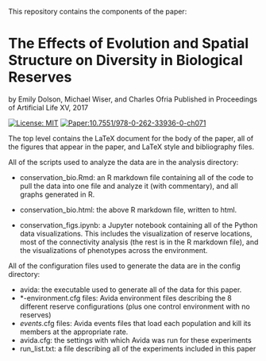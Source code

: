 This repository contains the components of the paper:

# The Effects of Evolution and Spatial Structure on Diversity in Biological Reserves
by Emily Dolson, Michael Wiser, and Charles Ofria
Published in Proceedings of Artificial Life XV, 2017

[![License: MIT](https://img.shields.io/badge/License-MIT-blue.svg)](https://opensource.org/licenses/MIT) [![Paper:10.7551/978-0-262-33936-0-ch071](https://img.shields.io/badge/DOI-10.7551%2F978&#8208;0&#8208;262&#8208;33936&#8208;0&#8208;ch071-green.svg)](http://dx.doi.org/10.7551/978-0-262-33936-0-ch071)

The top level contains the LaTeX document for the body of the paper, all of the
figures that appear in the paper, and LaTeX style and bibliography files.

All of the scripts used to analyze the data are in the analysis directory:
- conservation_bio.Rmd: an R markdown file containing all of the code to pull
  the data into one file and analyze it (with commentary), and all graphs
  generated in R.

- conservation_bio.html: the above R markdown file, written to html.

- conservation_figs.ipynb: a Jupyter notebook containing all of the Python
  data visualizations. This includes the visualization of reserve locations,
  most of the connectivity analysis (the rest is in the R markdown file), and
  the visualizations of phenotypes across the environment.

All of the configuration files used to generate the data are in the config
directory:
- avida: the executable
  used to generate all of the data for this paper.
- *-environment.cfg files: Avida environment files describing the 8 different
  reserve configurations (plus one control environment with no reserves)
- *events*.cfg files: Avida events files that load each population and kill its
  members at the appropriate rate.
- avida.cfg: the settings with which Avida was run for these experiments
- run_list.txt: a file describing all of the experiments included in this paper
